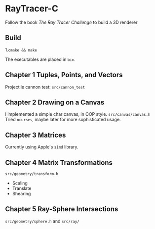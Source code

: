 # RayTracer-C

Follow the book _The Ray Tracer Challenge_ to build a 3D renderer

## Build
1.`cmake && make`

The executables are placed in `bin`.
## Chapter 1 Tuples, Points, and Vectors
Projectile cannon test: `src/cannon_test`

## Chapter 2 Drawing on a Canvas
I implemented a simple char canvas, in OOP style.
`src/canvas/canvas.h`
Tried `ncurses`, maybe later for more sophisticated usage.

## Chapter 3 Matrices
Currently using Apple's `simd` library.

## Chapter 4 Matrix Transformations
`src/geometry/transform.h`
- Scaling
- Translate
- Shearing

## Chapter 5 Ray-Sphere Intersections
`src/geometry/sphere.h` and `src/ray/`
